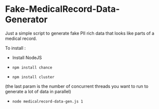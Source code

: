 # Fake-MedicalRecord-Data-Generator

Just a simple script to generate fake PII rich data that looks like parts of a medical record.

To install :

- Install NodeJS

- `npm install chance`
- `npm install cluster`

(the last param is the number of concurrent threads you want to run to generate a lot of data in parallel)
- `node medicalrecord-data-gen.js 1`
